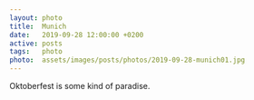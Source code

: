```yaml
---
layout: photo
title:  Munich
date:   2019-09-28 12:00:00 +0200
active: posts
tags:   photo
photo:  assets/images/posts/photos/2019-09-28-munich01.jpg
---
```


Oktoberfest is some kind of paradise.
